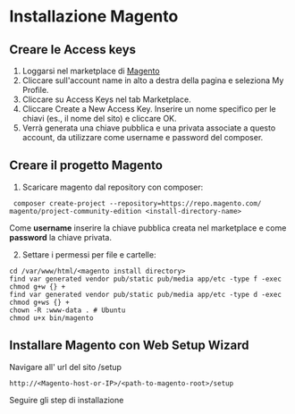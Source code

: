 # Installazione Magento

## Creare le Access keys

1. Loggarsi nel marketplace di [Magento](https://marketplace.magento.com)
2. Cliccare sull'account name in alto a destra della pagina e seleziona My Profile.
3. Cliccare su Access Keys nel tab Marketplace.
4. Cliccare Create a New Access Key. Inserire un nome specifico per le chiavi (es., il nome del sito) e cliccare OK.
5. Verrà generata una chiave pubblica e una privata associate a questo account, da utilizzare come username e password del composer.


## Creare il progetto Magento
1. Scaricare magento dal repository con composer:

```
 composer create-project --repository=https://repo.magento.com/ magento/project-community-edition <install-directory-name>
```
Come **username** inserire la chiave pubblica creata nel marketplace e come **password** la chiave privata.

2. Settare i permessi per file e cartelle: 
```
cd /var/www/html/<magento install directory>
find var generated vendor pub/static pub/media app/etc -type f -exec chmod g+w {} +
find var generated vendor pub/static pub/media app/etc -type d -exec chmod g+ws {} +
chown -R :www-data . # Ubuntu
chmod u+x bin/magento
```

## Installare Magento con Web Setup Wizard

Navigare all' url del sito /setup
```
http://<Magento-host-or-IP>/<path-to-magento-root>/setup
```
Seguire gli step di installazione
